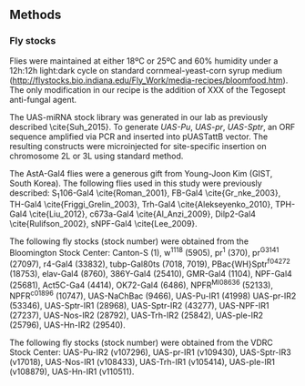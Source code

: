 ## Methods

### Fly stocks

Flies were maintained at either 18ºC or 25ºC and 60% humidity under a 12h:12h light:dark cycle on standard cornmeal-yeast-corn syrup medium (http://flystocks.bio.indiana.edu/Fly_Work/media-recipes/bloomfood.htm). The only modification in our recipe is the addition of XXX of the Tegosept anti-fungal agent.

The UAS-miRNA stock library was generated in our lab as previously described \cite{Suh_2015}. To generate *UAS-Pu*, *UAS-pr*, *UAS-Sptr*, an ORF sequence amplified via PCR and inserted into pUASTattB vector. The resulting constructs were microinjected for site-specific insertion on chromosome 2L or 3L using standard method.

The AstA-Gal4 flies were a generous gift from Young-Joon Kim (GIST, South Korea). The following flies used in this study were previously described: S<sub>1</sub>106-Gal4 \cite{Roman_2001}, FB-Gal4 \cite{Gr_nke_2003}, TH-Gal4 \cite{Friggi_Grelin_2003}, Trh-Gal4 \cite{Alekseyenko_2010}, TPH-Gal4 \cite{Liu_2012}, c673a-Gal4 \cite{Al_Anzi_2009}, Dilp2-Gal4 \cite{Rulifson_2002}, sNPF-Gal4 \cite{Lee_2009}.

The following fly stocks (stock number) were obtained from the Bloomington Stock Center: Canton-S (1), w<sup>1118</sup> (5905), pr<sup>1</sup> (370), pr<sup>G3141</sup> (27097), r4-Gal4 (33832), tubp-Gal80ts (7018, 7019), PBac{WH}Sptr<sup>f04272</sup> (18753), elav-Gal4 (8760), 386Y-Gal4 (25410), GMR-Gal4 (1104), NPF-Gal4 (25681), Act5C-Ga4 (4414), OK72-Gal4 (6486), NPFR<sup>MI08636</sup> (52133), NPFR<sup>c01896</sup> (10747), UAS-NaChBac (9466), UAS-Pu-IR1 (41998) UAS-pr-IR2 (53346), UAS-Sptr-IR1 (28968), UAS-Sptr-IR2 (43277), UAS-NPF-IR1 (27237), UAS-Nos-IR2 (28792), UAS-Trh-IR2 (25842), UAS-ple-IR2 (25796), UAS-Hn-IR2 (29540).

The following fly stocks (stock number) were obtained from the VDRC Stock Center: UAS-Pu-IR2 (v107296), UAS-pr-IR1 (v109430), UAS-Sptr-IR3 (v17018), UAS-Nos-IR1 (v108433), UAS-Trh-IR1 (v105414), UAS-ple-IR1 (v108879), UAS-Hn-IR1 (v110511).
